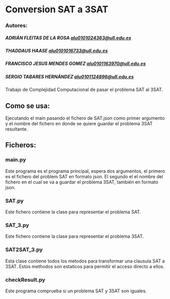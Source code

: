 
# Conversion SAT a 3SAT

### Autores:
##### ADRIÁN FLEITAS DE LA ROSA <alu0101024363@ull.edu.es>
##### THADDAUS HAASE <alu0101016733@ull.edu.es>
##### FRANCISCO JESUS MENDES GOMEZ <alu0101163970@ull.edu.es>
##### SERGIO TABARES HERNÁNDEZ <alu0101124896@ull.edu.es>

Trabajo de Complejidad Computacional de pasar el problema SAT al 3SAT.

## Como se usa:

Ejecutando el main pasando el fichero de SAT.json como primer argumento y el nombre del fichero en donde se quiere guardar el problema 3SAT resultante.

## Ficheros:

### main.py

Este programa es el programa principal, espera dos argumentos, el primero es el fichero del problem SAT en formato json. El segundo el el nombre del fichero en el cual se va a guardar el problema 3SAT, también en formato json.

### SAT.py

Este fichero contiene la clase para representar el problema SAT.

### SAT_3.py

Este fichero contiene la clase para representar el problema 3SAT.

### SAT2SAT_3.py

Esta clase contiene todos los metodos para transformar una clausula SAT a 3SAT. Estos methodos son estaticos para permitir el acceso directo a ellos.

### checkResult.py

Este programa comprueba si un problema SAT y 3SAT son iguales.
